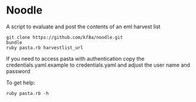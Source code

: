 Noodle
=========

A script to evaluate and post the contents of an eml harvest list

    git clone https://github.com/kf8a/noodle.git
    bundle
    ruby pasta.rb harvestlist_url

If you need to access pasta with authentication copy the credentials.yaml.example to
credentials.yaml and adjust the user name and password

To get help:

    ruby pasta.rb -h
